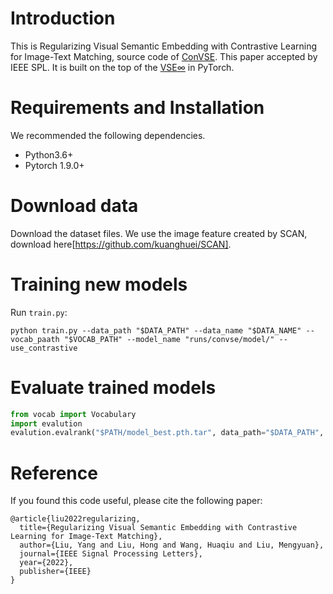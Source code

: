 # Introduction
This is Regularizing Visual Semantic Embedding with Contrastive Learning for Image-Text Matching, source code of [ConVSE](https://ieeexplore.ieee.org/abstract/document/9785732). This paper accepted by IEEE SPL. It is built on the top of the [VSE$\infty$](https://github.com/woodfrog/vse_infty/tree/bigru) in PyTorch.
# Requirements and Installation
We recommended the following dependencies.
- Python3.6+
- Pytorch 1.9.0+

# Download data
Download the dataset files. We use the image feature created by SCAN, download here[https://github.com/kuanghuei/SCAN].

# Training new models
Run `train.py`:
```
python train.py --data_path "$DATA_PATH" --data_name "$DATA_NAME" --vocab_paath "$VOCAB_PATH" --model_name "runs/convse/model/" --use_contrastive
```

# Evaluate trained models 
```Python
from vocab import Vocabulary
import evalution
evalution.evalrank("$PATH/model_best.pth.tar", data_path="$DATA_PATH", split="test")
```

# Reference
If you found this code useful, please cite the following paper:
```
@article{liu2022regularizing,
  title={Regularizing Visual Semantic Embedding with Contrastive Learning for Image-Text Matching},
  author={Liu, Yang and Liu, Hong and Wang, Huaqiu and Liu, Mengyuan},
  journal={IEEE Signal Processing Letters},
  year={2022},
  publisher={IEEE}
}
```

